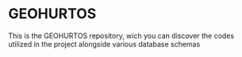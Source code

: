 # GEOHURTOS
This is the GEOHURTOS repository, wich you can discover the codes utilized in the project alongside various database schemas
